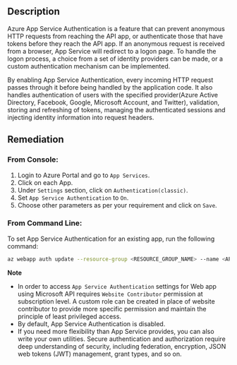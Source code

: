 ## Description

Azure App Service Authentication is a feature that can prevent anonymous HTTP requests from reaching the API app, or authenticate those that have tokens before they reach the API app. If an anonymous request is received from a browser, App Service will redirect to a logon page. To handle the logon process, a choice from a set of identity providers can be made, or a custom authentication mechanism can be implemented.

By enabling App Service Authentication, every incoming HTTP request passes through it before being handled by the application code. It also handles authentication of users with the specified provider(Azure Active Directory, Facebook, Google, Microsoft Account, and Twitter), validation, storing and refreshing of tokens, managing the authenticated sessions and injecting identity information into request headers.

## Remediation

### From Console:

1. Login to Azure Portal and go to `App Services`.
2. Click on each App.
3. Under `Settings` section, click on `Authentication(classic)`.
4. Set `App Service Authentication` to `On`.
5. Choose other parameters as per your requirement and click on `Save`.

### From Command Line:

To set App Service Authentication for an existing app, run the following command:

```bash
az webapp auth update --resource-group <RESOURCE_GROUP_NAME> --name <APP_NAME> --enabled true
```

**Note**

- In order to access `App Service Authentication` settings for Web app using Microsoft API requires `Website Contributor` permission at subscription level. A custom role can be created in place of website contributor to provide more specific permission and maintain the principle of least privileged access.
- By default, App Service Authentication is disabled.
- If you need more flexibility than App Service provides, you can also write your own utilities. Secure authentication and authorization require deep understanding of security, including federation, encryption, JSON web tokens (JWT) management, grant types, and so on.